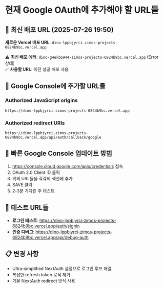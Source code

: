 # 현재 Google OAuth에 추가해야 할 URL들

## 🔗 최신 배포 URL (2025-07-26 19:50)

**새로운 Vercel 배포 URL**: `dino-lppbjyrci-zimos-projects-6824b9bc.vercel.app`

⚠️ **최신 배포 에러**: `dino-g4ekb6944-zimos-projects-6824b9bc.vercel.app` (Error 상태)  
✅ **사용할 URL**: 이전 성공 배포 사용

## 📝 Google Console에 추가할 URL들

### Authorized JavaScript origins
```
https://dino-lppbjyrci-zimos-projects-6824b9bc.vercel.app
```

### Authorized redirect URIs  
```
https://dino-lppbjyrci-zimos-projects-6824b9bc.vercel.app/api/auth/callback/google
```

## 🔧 빠른 Google Console 업데이트 방법

1. https://console.cloud.google.com/apis/credentials 접속
2. OAuth 2.0 Client ID 클릭
3. 위의 URL들을 각각의 섹션에 추가
4. SAVE 클릭
5. 2-3분 기다린 후 테스트

## 🧪 테스트 URL들
- **로그인 테스트**: https://dino-lppbjyrci-zimos-projects-6824b9bc.vercel.app/auth/signin
- **인증 디버그**: https://dino-lppbjyrci-zimos-projects-6824b9bc.vercel.app/api/debug-auth

## 📋 변경 사항
- Ultra-simplified NextAuth 설정으로 로그인 루프 해결
- 복잡한 refresh token 로직 제거
- 기본 NextAuth redirect 방식 사용